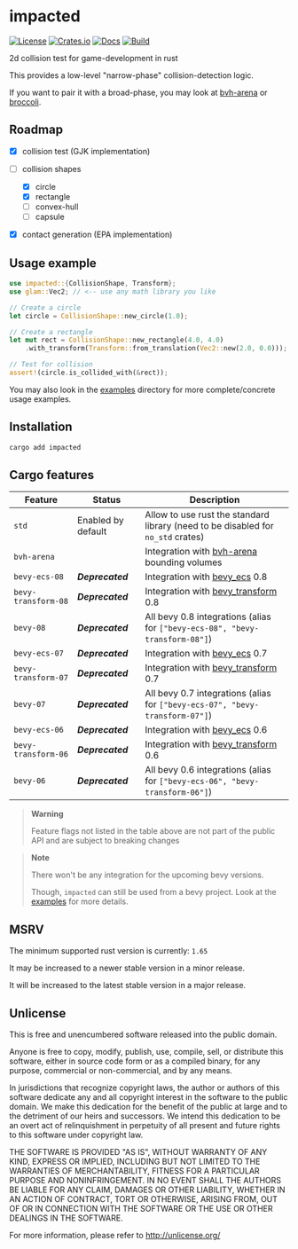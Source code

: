 # impacted

[![License](https://img.shields.io/github/license/jcornaz/impacted)](https://github.com/jcornaz/impacted/blob/main/UNLICENSE)
[![Crates.io](https://img.shields.io/crates/v/impacted)](https://crates.io/crates/impacted)
[![Docs](https://img.shields.io/docsrs/impacted)](https://docs.rs/impacted)
[![Build](https://img.shields.io/github/workflow/status/jcornaz/impacted/build)](https://github.com/jcornaz/impacted/actions)


2d collision test for game-development in rust

This provides a low-level "narrow-phase" collision-detection logic.

If you want to pair it with a broad-phase, you may look at [bvh-arena] or [broccoli].

[bvh-arena]: https://github.com/jcornaz/bvh-arena
[broccoli]: https://github.com/tiby312/broccoli


## Roadmap

* [x] collision test (GJK implementation)
* [ ] collision shapes
  * [x] circle
  * [x] rectangle
  * [ ] convex-hull
  * [ ] capsule
* [x] contact generation (EPA implementation)


## Usage example

```rust
use impacted::{CollisionShape, Transform};
use glam::Vec2; // <-- use any math library you like

// Create a circle
let circle = CollisionShape::new_circle(1.0);

// Create a rectangle
let mut rect = CollisionShape::new_rectangle(4.0, 4.0)
    .with_transform(Transform::from_translation(Vec2::new(2.0, 0.0)));

// Test for collision
assert!(circle.is_collided_with(&rect));
```

You may also look in the [examples](https://github.com/jcornaz/impacted/tree/main/examples) directory
for more complete/concrete usage examples.


## Installation

```sh
cargo add impacted
```

## Cargo features

| Feature             | Status             | Description                                                                       |
|---------------------|--------------------|-----------------------------------------------------------------------------------|
| `std`               | Enabled by default | Allow to use rust the standard library (need to be disabled for `no_std` crates)  |
| `bvh-arena`         |                    | Integration with [bvh-arena](https://crates.io/crates/bvh-arena) bounding volumes |
| `bevy-ecs-08`       | ***Deprecated***   | Integration with [bevy_ecs](https://crates.io/crates/bevy_ecs) 0.8                |
| `bevy-transform-08` | ***Deprecated***   | Integration with [bevy_transform](https://crates.io/crates/bevy_transform) 0.8    |
| `bevy-08`           | ***Deprecated***   | All bevy 0.8 integrations (alias for `["bevy-ecs-08", "bevy-transform-08"]`)      |
| `bevy-ecs-07`       | ***Deprecated***   | Integration with [bevy_ecs](https://crates.io/crates/bevy_ecs) 0.7                |
| `bevy-transform-07` | ***Deprecated***   | Integration with [bevy_transform](https://crates.io/crates/bevy_transform) 0.7    |
| `bevy-07`           | ***Deprecated***   | All bevy 0.7 integrations (alias for `["bevy-ecs-07", "bevy-transform-07"]`)      |
| `bevy-ecs-06`       | ***Deprecated***   | Integration with [bevy_ecs](https://crates.io/crates/bevy_ecs) 0.6                |
| `bevy-transform-06` | ***Deprecated***   | Integration with [bevy_transform](https://crates.io/crates/bevy_transform) 0.6    |
| `bevy-06`           | ***Deprecated***   | All bevy 0.6 integrations (alias for `["bevy-ecs-06", "bevy-transform-06"]`)      |

> **Warning**
>
> Feature flags not listed in the table above are not part of the public API and are subject to breaking changes

> **Note**
>
> There won't be any integration for the upcoming bevy versions.
>
> Though, `impacted` can still be used from a bevy project. Look at the [examples](https://github.com/jcornaz/impacted/tree/main/examples) for more details. 

## MSRV

The minimum supported rust version is currently: `1.65`

It may be increased to a newer stable version in a minor release.

It will be increased to the latest stable version in a major release.


## Unlicense

This is free and unencumbered software released into the public domain.

Anyone is free to copy, modify, publish, use, compile, sell, or
distribute this software, either in source code form or as a compiled
binary, for any purpose, commercial or non-commercial, and by any
means.

In jurisdictions that recognize copyright laws, the author or authors
of this software dedicate any and all copyright interest in the
software to the public domain. We make this dedication for the benefit
of the public at large and to the detriment of our heirs and
successors. We intend this dedication to be an overt act of
relinquishment in perpetuity of all present and future rights to this
software under copyright law.

THE SOFTWARE IS PROVIDED "AS IS", WITHOUT WARRANTY OF ANY KIND,
EXPRESS OR IMPLIED, INCLUDING BUT NOT LIMITED TO THE WARRANTIES OF
MERCHANTABILITY, FITNESS FOR A PARTICULAR PURPOSE AND NONINFRINGEMENT.
IN NO EVENT SHALL THE AUTHORS BE LIABLE FOR ANY CLAIM, DAMAGES OR
OTHER LIABILITY, WHETHER IN AN ACTION OF CONTRACT, TORT OR OTHERWISE,
ARISING FROM, OUT OF OR IN CONNECTION WITH THE SOFTWARE OR THE USE OR
OTHER DEALINGS IN THE SOFTWARE.

For more information, please refer to <http://unlicense.org/>
